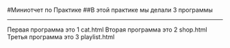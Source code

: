 #Миниотчет по Практике
##В этой практике мы делали 3 программы
_____
Первая программа это 1 cat.html
Вторая программа это 2 shop.html
Третья программа это 3 playlist.html